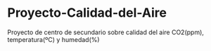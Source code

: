 # Proyecto-Calidad-del-Aire
Proyecto de centro de secundario sobre calidad del aire CO2(ppm), temperatura(ºC) y humedad(%)
